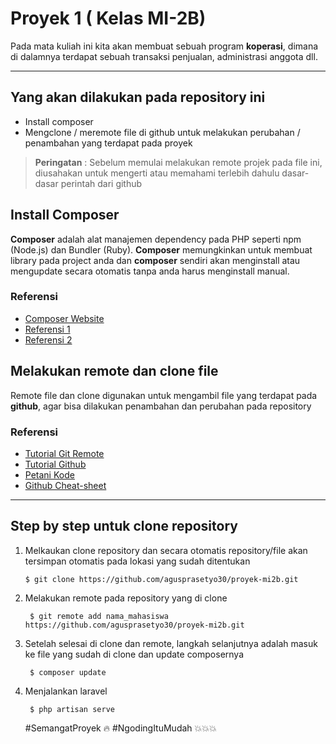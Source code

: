 # Proyek 1 ( Kelas MI-2B)

Pada mata kuliah ini kita akan membuat sebuah program **koperasi**, dimana di dalamnya terdapat sebuah transaksi penjualan, administrasi anggota dll.

----------

## Yang akan dilakukan pada repository ini
- Install composer
- Mengclone / meremote file di github untuk melakukan perubahan / penambahan yang terdapat pada proyek
 
> **Peringatan** : Sebelum memulai melakukan remote projek pada file ini, diusahakan untuk mengerti atau memahami terlebih dahulu dasar-dasar perintah dari github


## Install Composer 
**Composer** adalah alat manajemen dependency pada PHP seperti npm (Node.js) dan Bundler (Ruby). **Composer** memungkinkan untuk membuat library pada project anda dan **composer** sendiri akan menginstall atau mengupdate secara otomatis tanpa anda harus menginstall manual. 

### Referensi

- [Composer Website](https://getcomposer.org/)
- [Referensi 1](http://javawebmedia.com/blog/cara-install-composer-di-windows/)
- [Referensi 2](https://jagowebdev.com/cara-install-menjalankan-composer-di-windows/)

## Melakukan remote dan clone file

Remote file dan clone digunakan untuk mengambil file yang terdapat pada **github**, agar bisa dilakukan penambahan dan perubahan pada repository

### Referensi

- [Tutorial Git Remote](https://www.petanikode.com/git-remote)
- [Tutorial Github](https://readthedocs.org/projects/tutorial-git/downloads/pdf/latest/)
- [Petani Kode](https://www.petanikode.com/tutorial/git/)
- [Github Cheat-sheet](https://github.com/arslanbilal/git-cheat-sheet)

---

## Step by step untuk clone repository
1. Melkaukan clone repository dan secara otomatis repository/file akan tersimpan otomatis pada lokasi yang sudah ditentukan
    ```
    $ git clone https://github.com/agusprasetyo30/proyek-mi2b.git
    ```
2. Melakukan remote pada repository yang di clone
   ```
    $ git remote add nama_mahasiswa https://github.com/agusprasetyo30/proyek-mi2b.git
   ```
3. Setelah selesai di clone dan remote, langkah selanjutnya adalah masuk ke file yang sudah di clone dan update composernya
   ```
    $ composer update
   ```
4. Menjalankan laravel
   ```
    $ php artisan serve
   ```

    #SemangatProyek :fire:
    #NgodingItuMudah :boom::boom::boom:
